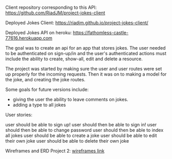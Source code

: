 Client repository corresponding to this API: https://github.com/RiadJM/project-jokes-client

Deployed Jokes Client: https://riadjm.github.io/project-jokes-client/

Deployed Jokes API on heroku: https://fathomless-castle-77616.herokuapp.com

The goal was to create an api for an app that stores jokes. The user needed to be authenticated on sign-up/in and the user's authenticated actions must include the ability to create, show-all, edit and delete a resource.

The project was started by making sure the user and user routes were set up properly for the incoming requests. Then it was on to making a model for the joke, and creating the joke routes.

Some goals for future versions include:
- giving the user the ability to leave comments on jokes.
- adding a type to all jokes


User stories:

user should be able to sign up!
user should then be able to sign in!
user should then be able to change password
user should then be able to index all jokes
user should be able to create a joke
user should be able to edit their own joke
user should be able to delete their own joke

Wireframes and ERD Project 2:
[wireframes link](https://imgur.com/a/8TTV7dc)
